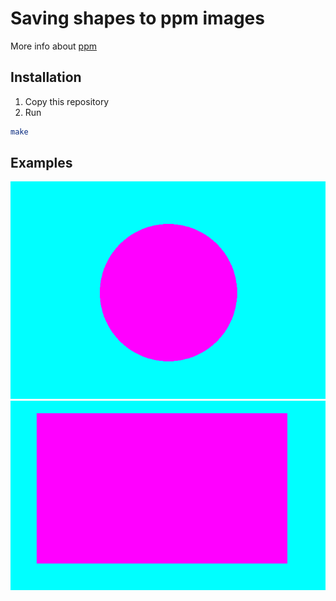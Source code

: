 # Saving shapes to ppm images

More info about [ppm](https://en.wikipedia.org/wiki/Netpbm)

## Installation

1. Copy this repository
2. Run

```bash
make
```

## Examples

![Image of circle, generated by code](images/circle.png "Circle")
![Image of rectangle, generated by code](images/rect.png "Rectangle")

